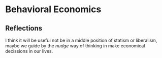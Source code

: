 # Behavioral Economics
## Reflections
I think it will be useful not be in a middle position of statism or liberalism, maybe we guide by the *nudge* way of thinking in make economical decissions in our lives.